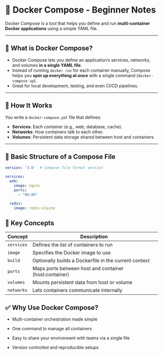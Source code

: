 # 🐳 Docker Compose - Beginner Notes

Docker Compose is a tool that helps you define and run **multi-container Docker applications** using a simple YAML file.

---

## 📌 What is Docker Compose?

- Docker Compose lets you define an application’s services, networks, and volumes **in a single YAML file**.
- Instead of running `docker run` for each container manually, Compose helps you **spin up everything at once** with a single command (`docker-compose up`).
- Great for local development, testing, and even CI/CD pipelines.

---

## 🧱 How It Works

You write a `docker-compose.yml` file that defines:

- **Services**: Each container (e.g., web, database, cache).
- **Networks**: How containers talk to each other.
- **Volumes**: Persistent data storage shared between host and containers.

---

## 📄 Basic Structure of a Compose File

```yaml
version: '3.8'  # Compose file format version

services:
  web:
    image: nginx
    ports:
      - "80:80"

  redis:
    image: redis:alpine
```

## 🔗 Key Concepts

| Concept    | Description                                             |
| ---------- | ------------------------------------------------------- |
| `services` | Defines the list of containers to run                   |
| `image`    | Specifies the Docker image to use                       |
| `build`    | Optionally builds a Dockerfile in the current context   |
| `ports`    | Maps ports between host and container (host\:container) |
| `volumes`  | Mounts persistent data from host or volume              |
| `networks` | Lets containers communicate internally                  |


## ✅ Why Use Docker Compose?
- Multi-container orchestration made simple

- One command to manage all containers

- Easy to share your environment with teams via a single file

- Version controlled and reproducible setups

